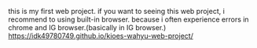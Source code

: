 this is my first web project.
if you want to seeing this web project, i recommend to using built-in browser. because i often experience errors in chrome and IG browser.(basically in IG browser.)
https://idk49780749.github.io/kioes-wahyu-web-project/
